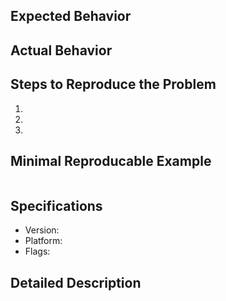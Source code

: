 ## Expected Behavior
<!--- Tell us what should happen -->

## Actual Behavior
<!--- Tell us what happens instead of the expected behavior -->

## Steps to Reproduce the Problem
<!--- Provide the steps that resulted in the unexpected behavior -->
  1.
  1.
  1.

## Minimal Reproducable Example
<!--- Provide a minimal reproducible example to test against -->
```rust

```

## Specifications
<!--- Provide details on the platform, version, flags -->
  - Version:
  - Platform:
  - Flags:

## Detailed Description
<!--- Provide a detailed description of the issue -->
